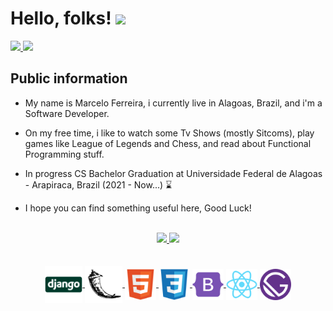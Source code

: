 # Hello, folks! <img src="https://raw.githubusercontent.com/MartinHeinz/MartinHeinz/master/wave.gif" width="30px">
<div>
    <a href="mailto:flaviomff@gmail.com"> 
        <img src="https://img.shields.io/badge/Gmail-D14836?style=for-the-badge&logo=gmail&logoColor=white"> 
    </a>
    <a target='_blank' href="https://www.linkedin.com/in/marcelo-ferreira-790a66226/">
        <img src="https://img.shields.io/badge/LinkedIn-0077B5?style=for-the-badge&logo=linkedin&logoColor=white">
    </a>
</div>



<!-- ## My name is Marcelo, i'm from Brazil and i am a Frontend Developer. -->

## Public information
* My name is Marcelo Ferreira, i currently live in Alagoas, Brazil, and i'm a Software Developer. 

* On my free time, i like to watch some Tv Shows (mostly Sitcoms), play games like League of Legends and Chess, and read about Functional Programming stuff.

* In progress CS Bachelor Graduation at Universidade Federal de Alagoas - Arapiraca, Brazil (2021 - Now...) ⌛
 
* I hope you can find something useful here, Good Luck! 
<br>
<div align="center">
  <a href="https://github.com/basedCadet">
  <img height="150em" src="https://github-readme-stats.vercel.app/api?username=basedCadet&show_icons=true&theme=dracula&include_all_commits=true&count_private=true"/>
  <img height="150em" src="https://github-readme-stats.vercel.app/api/top-langs/?username=basedCadet&layout=compact&langs_count=4&theme=dracula"/>
</div>
  <br><br>
<div align="center">
  <img align="center" alt="Django" height="60em" src="https://raw.githubusercontent.com/devicons/devicon/master/icons/django/django-original.svg">
  <img align="center" alt="Flask" height="60em" src="https://raw.githubusercontent.com/devicons/devicon/master/icons/flask/flask-original.svg">
  <img align="center" alt="HTML" height="50em" src="https://raw.githubusercontent.com/devicons/devicon/master/icons/html5/html5-original.svg">
  <img align="center" alt="CSS" height="50em" src="https://raw.githubusercontent.com/devicons/devicon/master/icons/css3/css3-original.svg">
  <img align="center" alt="Bootstrap" height="50em" src="https://raw.githubusercontent.com/devicons/devicon/master/icons/bootstrap/bootstrap-plain.svg">
  <img align="center" alt="React" height="50em" src="https://raw.githubusercontent.com/devicons/devicon/master/icons/react/react-original.svg">
  <img align="center" alt="Gatsby" height="50em" src="https://raw.githubusercontent.com/devicons/devicon/master/icons/gatsby/gatsby-original.svg">
</div>

